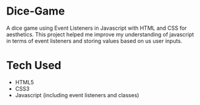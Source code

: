 # Dice-Game

A dice game using Event Listeners in Javascript with HTML and CSS for aesthetics.
This project helped me improve my understanding of javascript in terms of event
listeners and storing values based on us user inputs. 

# Tech Used

- HTML5
- CSS3
- Javascript (including event listeners and classes)

